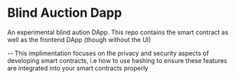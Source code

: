 # Blind Auction Dapp
An experimental blind aution DApp. This repo contains the smart contract as well as the frontend DApp (though without the UI)

-- This implimentation focuses on the privacy and security aspects of developing smart contracts, i.e how to use hashing to ensure these features are integrated into your smart contracts properly